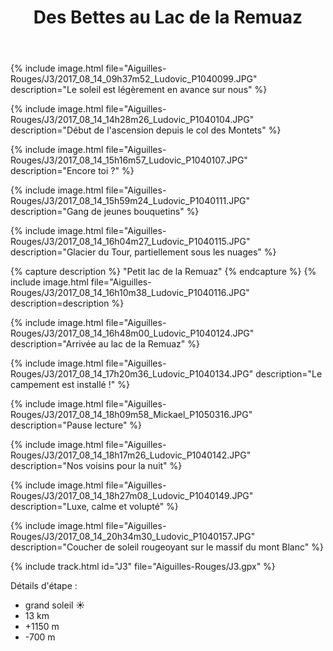 ﻿---
title: "Des Bettes au Lac de la Remuaz"
permalink: /Aiguilles-Rouges/J3/
sidebar:
  nav: "aiguilles_rouges"
enable_tracks: true
---

{% include image.html file="Aiguilles-Rouges/J3/2017_08_14_09h37m52_Ludovic_P1040099.JPG" description="Le soleil est légèrement en avance sur nous" %}

{% include image.html file="Aiguilles-Rouges/J3/2017_08_14_14h28m26_Ludovic_P1040104.JPG" description="Début de l'ascension depuis le col des Montets" %}

{% include image.html file="Aiguilles-Rouges/J3/2017_08_14_15h16m57_Ludovic_P1040107.JPG" description="Encore toi ?" %}

{% include image.html file="Aiguilles-Rouges/J3/2017_08_14_15h59m24_Ludovic_P1040111.JPG" description="Gang de jeunes bouquetins" %}

{% include image.html file="Aiguilles-Rouges/J3/2017_08_14_16h04m27_Ludovic_P1040115.JPG" description="Glacier du Tour, partiellement sous les nuages" %}

{% capture description %}
"Petit lac de la Remuaz"
{% endcapture %}
{% include image.html file="Aiguilles-Rouges/J3/2017_08_14_16h10m38_Ludovic_P1040116.JPG" description=description %}

{% include image.html file="Aiguilles-Rouges/J3/2017_08_14_16h48m00_Ludovic_P1040124.JPG" description="Arrivée au lac de la Remuaz" %}

{% include image.html file="Aiguilles-Rouges/J3/2017_08_14_17h20m36_Ludovic_P1040134.JPG" description="Le campement est installé !" %}

{% include image.html file="Aiguilles-Rouges/J3/2017_08_14_18h09m58_Mickael_P1050316.JPG" description="Pause lecture" %}

{% include image.html file="Aiguilles-Rouges/J3/2017_08_14_18h17m26_Ludovic_P1040142.JPG" description="Nos voisins pour la nuit" %}

{% include image.html file="Aiguilles-Rouges/J3/2017_08_14_18h27m08_Ludovic_P1040149.JPG" description="Luxe, calme et volupté" %}

{% include image.html file="Aiguilles-Rouges/J3/2017_08_14_20h34m30_Ludovic_P1040157.JPG" description="Coucher de soleil rougeoyant sur le massif du mont Blanc" %}

{% include track.html id="J3" file="Aiguilles-Rouges/J3.gpx" %}

Détails d'étape :
* grand soleil :sunny:
* 13 km
* +1150 m
* -700 m
